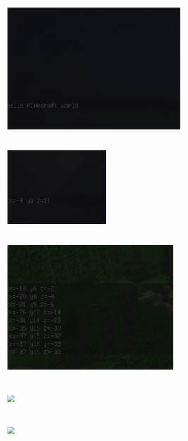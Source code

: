 # ![](minecraft1.png)
# ![](minecraft2.png)
# ![](minecraft3.png)
# ![](minecraft4.jpg)
# ![](minecraft5.jpg)
